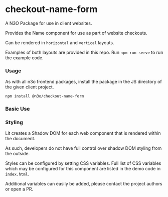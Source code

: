 # checkout-name-form

A N3O Package for use in client websites.

Provides the Name component for use as part of website checkouts.

Can be rendered in `horizontal` and `vertical` layouts.

Examples of both layouts are provided in this repo. Run `npm run serve` to run the example code.

### Usage

As with all n3o frontend packages, install the package in the JS directory of the given client project.

```shell script
npm install @n3o/checkout-name-form
```

### Basic Use


### Styling

Lit creates a Shadow DOM for each web component that is rendered within the document.

As such, developers do not have full control over shadow DOM styling from the outside.

Styles can be configured by setting CSS variables. Full list of CSS variables which may be configured for this component are listed in the demo code in `index.html`.

Additional variables can easily be added, please contact the project authors or open a PR.